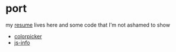 # port
my [resume](https://frellys.github.io/port/resume.html) lives here
and some code that I'm not ashamed to show

- [colorpicker](https://frellys.github.io/port/colorpicker.html)
- [js-info](https://frellys.github.io/port/js-info.html)
